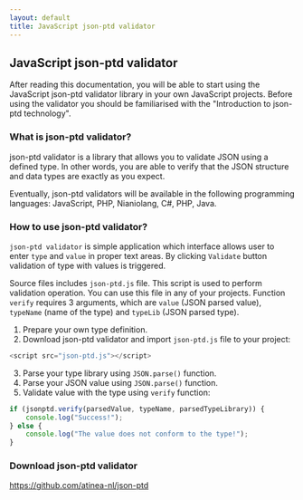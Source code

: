 ```yaml
---
layout: default
title: JavaScript json-ptd validator
---
```


## JavaScript json-ptd validator

After reading this documentation, you will be able to start using the JavaScript json-ptd validator library in your own JavaScript projects.
Before using the validator you should be familiarised with the "Introduction to json-ptd technology".

### What is json-ptd validator?

json-ptd validator is a library that allows you to validate JSON using a defined type. 
In other words, you are able to verify that the JSON structure and data types are exactly as you expect.

Eventually, json-ptd validators will be available in the following programming languages: JavaScript, PHP, Nianiolang, C#, PHP, Java.

### How to use json-ptd validator?
`json-ptd validator` is simple application which interface allows user to enter `type` and `value` in proper text areas. 
By clicking `Validate` button validation of type with values is triggered.

Source files includes `json-ptd.js` file. This script is used to perform validation operation. You can use this file in any of your projects. 
Function `verify` requires 3 arguments, which are `value` (JSON parsed value), `typeName` (name of the type) and `typeLib` (JSON parsed type).

1. Prepare your own type definition.
2. Download json-ptd validator and import `json-ptd.js` file to your project:
```js
<script src="json-ptd.js"></script>
```
3. Parse your type library using `JSON.parse()` function.
4. Parse your JSON value using `JSON.parse()` function.
5. Validate value with the type using `verify` function:
```js
if (jsonptd.verify(parsedValue, typeName, parsedTypeLibrary)) {
	console.log("Success!");
} else {
	console.log("The value does not conform to the type!");
}
```

### Download json-ptd validator
https://github.com/atinea-nl/json-ptd

